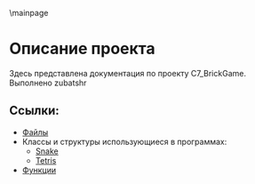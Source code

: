 \mainpage
# Описание проекта
Здесь представлена документация по проекту C7_BrickGame. Выполнено zubatshr

## Ссылки:
- [Файлы](files.html)
- Классы и структуры использующиеся в программах:
  - [Snake](group__SnakeGame.html)
  - [Tetris](group__TetrisGame.html)
- [Функции](functions_func.html)
